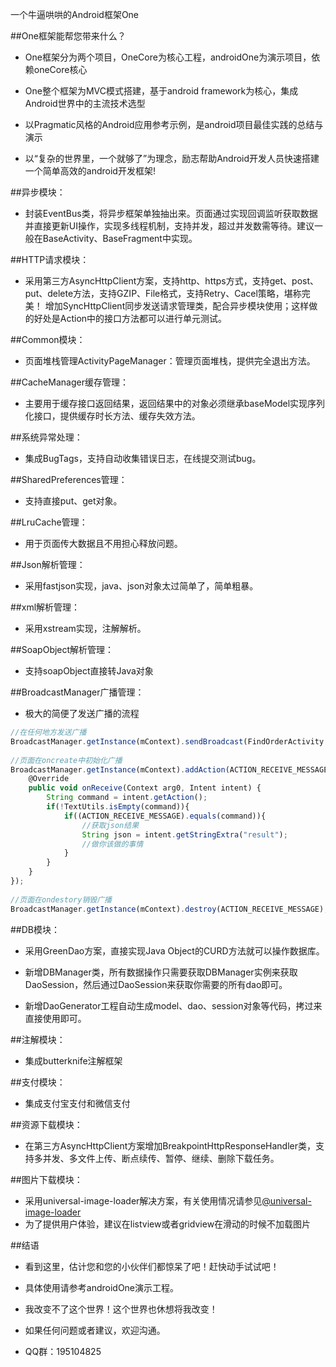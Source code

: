 一个牛逼哄哄的Android框架One

##One框架能帮您带来什么？

* One框架分为两个项目，OneCore为核心工程，androidOne为演示项目，依赖oneCore核心

* One整个框架为MVC模式搭建，基于android framework为核心，集成Android世界中的主流技术选型

* 以Pragmatic风格的Android应用参考示例，是android项目最佳实践的总结与演示

* 以“复杂的世界里，一个就够了”为理念，励志帮助Android开发人员快速搭建一个简单高效的android开发框架!

##异步模块： 
* 封装EventBus类，将异步框架单独抽出来。页面通过实现回调监听获取数据并直接更新UI操作，实现多线程机制，支持并发，超过并发数需等待。建议一般在BaseActivity、BaseFragment中实现。

##HTTP请求模块： 
* 采用第三方AsyncHttpClient方案，支持http、https方式，支持get、post、put、delete方法，支持GZIP、File格式，支持Retry、Cacel策略，堪称完美！ 增加SyncHttpClient同步发送请求管理类，配合异步模块使用；这样做的好处是Action中的接口方法都可以进行单元测试。

##Common模块： 
* 页面堆栈管理ActivityPageManager：管理页面堆栈，提供完全退出方法。

##CacheManager缓存管理：
* 主要用于缓存接口返回结果，返回结果中的对象必须继承baseModel实现序列化接口，提供缓存时长方法、缓存失效方法。 

##系统异常处理：
* 集成BugTags，支持自动收集错误日志，在线提交测试bug。

##SharedPreferences管理：
* 支持直接put、get对象。

##LruCache管理：
* 用于页面传大数据且不用担心释放问题。

##Json解析管理：
* 采用fastjson实现，java、json对象太过简单了，简单粗暴。

##xml解析管理：
* 采用xstream实现，注解解析。

##SoapObject解析管理：
* 支持soapObject直接转Java对象

##BroadcastManager广播管理：
* 极大的简便了发送广播的流程

```javascript
//在任何地方发送广播
BroadcastManager.getInstance(mContext).sendBroadcast(FindOrderActivity.ACTION_RECEIVE_MESSAGE);
 	 
//页面在oncreate中初始化广播
BroadcastManager.getInstance(mContext).addAction(ACTION_RECEIVE_MESSAGE, new BroadcastReceiver(){
	@Override
	public void onReceive(Context arg0, Intent intent) {
		String command = intent.getAction();
		if(!TextUtils.isEmpty(command)){
			if((ACTION_RECEIVE_MESSAGE).equals(command)){
				//获取json结果
				String json = intent.getStringExtra("result");
				//做你该做的事情
			}
		}
	}
});
    
//页面在ondestory销毁广播
BroadcastManager.getInstance(mContext).destroy(ACTION_RECEIVE_MESSAGE);
```

##DB模块： 
* 采用GreenDao方案，直接实现Java Object的CURD方法就可以操作数据库。 

* 新增DBManager类，所有数据操作只需要获取DBManager实例来获取DaoSession，然后通过DaoSession来获取你需要的所有dao即可。

* 新增DaoGenerator工程自动生成model、dao、session对象等代码，拷过来直接使用即可。

##注解模块：
* 集成butterknife注解框架

##支付模块：
* 集成支付宝支付和微信支付

##资源下载模块： 
* 在第三方AsyncHttpClient方案增加BreakpointHttpResponseHandler类，支持多并发、多文件上传、断点续传、暂停、继续、删除下载任务。

##图片下载模块： 
* 采用universal-image-loader解决方案，有关使用情况请参见[@universal-image-loader](https://github.com/nostra13/Android-Universal-Image-Loader)
* 为了提供用户体验，建议在listview或者gridview在滑动的时候不加载图片

##结语
* 看到这里，估计您和您的小伙伴们都惊呆了吧！赶快动手试试吧！

* 具体使用请参考androidOne演示工程。

* 我改变不了这个世界！这个世界也休想将我改变！

* 如果任何问题或者建议，欢迎沟通。

* QQ群：195104825
